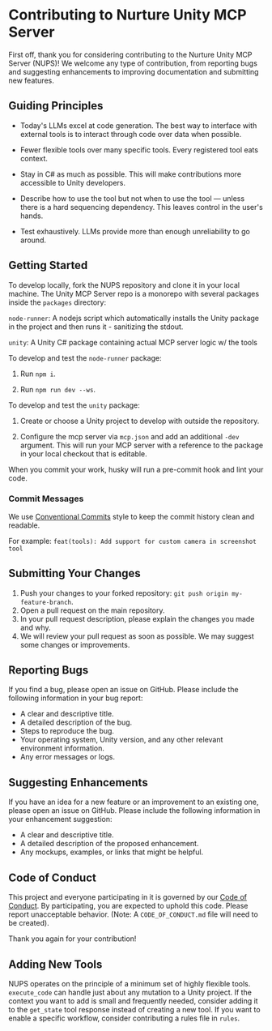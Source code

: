 # Contributing to Nurture Unity MCP Server

First off, thank you for considering contributing to the Nurture Unity MCP Server (NUPS)!
We welcome any type of contribution, from reporting bugs and suggesting enhancements to improving documentation and submitting new features.

## Guiding Principles

- Today's LLMs excel at code generation. The best way to interface with external tools is to interact through code over data when possible.

- Fewer flexible tools over many specific tools. Every registered tool eats context.

- Stay in C# as much as possible. This will make contributions more accessible to Unity developers.

- Describe how to use the tool but not when to use the tool — unless there is a hard sequencing dependency. This leaves control in the user's hands.

- Test exhaustively. LLMs provide more than enough unreliability to go around.

## Getting Started

To develop locally, fork the NUPS repository and clone it in your local machine. The Unity MCP Server repo is a monorepo with
several packages inside the `packages` directory:

`node-runner`: A nodejs script which automatically installs the Unity package in the project and then runs it - sanitizing the stdout.

`unity`: A Unity C# package containing actual MCP server logic w/ the tools

To develop and test the `node-runner` package:

1. Run `npm i`.

2. Run `npm run dev --ws`.

To develop and test the `unity` package:

1. Create or choose a Unity project to develop with outside the repository.

2. Configure the mcp server via `mcp.json` and add an additional `-dev` argument. This will run your MCP server with a reference to the package in your local checkout that is editable.

When you commit your work, husky will run a pre-commit hook and lint your code.

### Commit Messages

We use [Conventional Commits](https://www.conventionalcommits.org/en/v1.0.0/) style to keep the commit history clean and readable.

For example: `feat(tools): Add support for custom camera in screenshot tool`

## Submitting Your Changes

1. Push your changes to your forked repository: `git push origin my-feature-branch`.
2. Open a pull request on the main repository.
3. In your pull request description, please explain the changes you made and why.
4. We will review your pull request as soon as possible. We may suggest some changes or improvements.

## Reporting Bugs

If you find a bug, please open an issue on GitHub. Please include the following information in your bug report:

- A clear and descriptive title.
- A detailed description of the bug.
- Steps to reproduce the bug.
- Your operating system, Unity version, and any other relevant environment information.
- Any error messages or logs.

## Suggesting Enhancements

If you have an idea for a new feature or an improvement to an existing one, please open an issue on GitHub. Please include the following information in your enhancement suggestion:

- A clear and descriptive title.
- A detailed description of the proposed enhancement.
- Any mockups, examples, or links that might be helpful.

## Code of Conduct

This project and everyone participating in it is governed by our [Code of Conduct](CODE_OF_CONDUCT.md). By participating, you are expected to uphold this code. Please report unacceptable behavior. (Note: A `CODE_OF_CONDUCT.md` file will need to be created).

Thank you again for your contribution!

## Adding New Tools

NUPS operates on the principle of a minimum set of highly flexible tools. `execute_code` can handle just about any mutation to a Unity project. If the context you want to add is small and frequently needed, consider adding it to the `get_state` tool response instead of creating a new tool. If you want to enable a specific workflow, consider contributing a rules file in `rules`.
